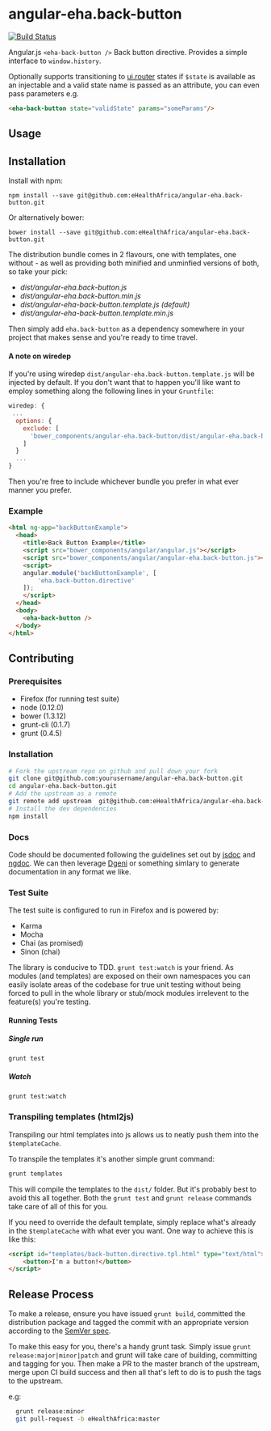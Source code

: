 # angular-eha.back-button

[![Build Status](https://magnum.travis-ci.com/eHealthAfrica/angular-eha.back-button.svg?token=9vpxqL6jTGDSPwieUDL6)](https://magnum.travis-ci.com/eHealthAfrica/angular-eha.back-button)

Angular.js `<eha-back-button />` Back button directive. Provides a simple interface to `window.history`.

Optionally supports transitioning to [ui.router](https://github.com/angular-ui/ui-router) states if `$state` is available as an injectable and a valid state name is passed as an attribute, you can even pass parameters e.g.

```html
<eha-back-button state="validState" params="someParams"/>
```

## Usage

## Installation

Install with npm:

    npm install --save git@github.com:eHealthAfrica/angular-eha.back-button.git

Or alternatively bower:

    bower install --save git@github.com:eHealthAfrica/angular-eha.back-button.git

The distribution bundle comes in 2 flavours, one with templates, one without - as well as providing both minified and unminfied versions of both, so take your pick:

- *dist/angular-eha.back-button.js*
- *dist/angular-eha.back-button.min.js*
- *dist/angular-eha-back-button.template.js* *(default)*
- *dist/angular-eha-back-button.template.min.js*

Then simply add `eha.back-button` as a dependency somewhere in your project that makes sense and you're ready to time travel.

#### A note on wiredep

If you're using wiredep `dist/angular-eha.back-button.template.js` will be injected by default. If you don't want that to happen you'll like want to employ something along the following lines in your `Gruntfile`:

```javascript
wiredep: {
 ...
  options: {
    exclude: [
      'bower_components/angular-eha.back-button/dist/angular-eha.back-button.templates.js'
    ]
  }
  ...
}
```

Then you're free to include whichever bundle you prefer in what ever manner you prefer.

### Example

```html
<html ng-app="backButtonExample">
  <head>
    <title>Back Button Example</title>
    <script src="bower_components/angular/angular.js"></script>
    <script src="bower_components/angular/angular-eha.back-button.js"></script>
    <script>
    angular.module('backButtonExample', [
        'eha.back-button.directive'
    ]);
    </script>
  </head>
  <body>
    <eha-back-button />
  </body>
</html>
```

## Contributing

### Prerequisites

- Firefox (for running test suite)
- node (0.12.0)
- bower (1.3.12)
- grunt-cli (0.1.7)
- grunt (0.4.5)


### Installation

```bash
# Fork the upstream repo on github and pull down your fork
git clone git@github.com:yourusername/angular-eha.back-button.git
cd angular-eha.back-button.git
# Add the upstream as a remote
git remote add upstream  git@github.com:eHealthAfrica/angular-eha.back-button.git
# Install the dev dependencies
npm install
```

### Docs

Code should be documented following the guidelines set out by [jsdoc](http://usejsdoc.org/) and [ngdoc](https://github.com/angular/angular.js/wiki/Writing-AngularJS-Documentation). We can then leverage [Dgeni](http://github.com/angular/dgeni) or something simlary to generate documentation in any format we like.

### Test Suite

The test suite is configured to run in Firefox and is powered by:

- Karma
- Mocha
- Chai (as promised)
- Sinon (chai)

The library is conducive to TDD.  `grunt test:watch` is your friend. As modules (and templates) are exposed on their own namespaces you can easily isolate areas of the codebase for true unit testing without being forced to pull in the whole library or stub/mock modules irrelevent to the feature(s) you're testing.

#### Running Tests

##### Single run

```bash
grunt test
```

##### Watch

```bash
grunt test:watch
```

### Transpiling templates (html2js)

Transpiling our html templates into js allows us to neatly push them into the `$templateCache`.

To transpile the templates it's another simple grunt command:

```bash
grunt templates
```

This will compile the templates to the `dist/` folder. But it's probably best to avoid this all together. Both the `grunt test` and `grunt release` commands take care of all of this for you.

If you need to override the default template, simply replace what's already in the `$templateCache` with what ever you want. One way to achieve this is like this:

```html
<script id="templates/back-button.directive.tpl.html" type="text/html">
    <button>I'm a button!</button>
</script>
```

## Release Process

To make a release, ensure you have issued `grunt build`, committed the distribution package and tagged the commit with an appropriate version according to the [SemVer spec](http://semver.org/).

To make this easy for you, there's a handy grunt task. Simply issue `grunt release:major|minor|patch` and grunt will take care of building, committing and tagging for you. Then make a PR to the master branch of the upstream, merge upon CI build success and then all that's left to do is to push the tags to the upstream.

e.g:

```bash
  grunt release:minor
  git pull-request -b eHealthAfrica:master
```
